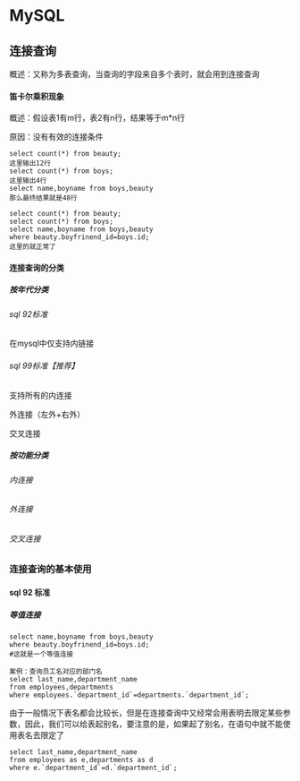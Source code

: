 # MySQL

## 连接查询

概述：又称为多表查询，当查询的字段来自多个表时，就会用到连接查询

#### 笛卡尔乘积现象

概述：假设表1有m行，表2有n行，结果等于m*n行

原因：没有有效的连接条件

```mysql
select count(*) from beauty;
这里输出12行
select count(*) from boys;
这里输出4行
select name,boyname from boys,beauty
那么最终结果就是48行
```

```mysql
select count(*) from beauty;
select count(*) from boys;
select name,boyname from boys,beauty
where beauty.boyfrinend_id=boys.id;
这里的就正常了
```

#### 连接查询的分类

##### 按年代分类

###### sql 92标准

在mysql中仅支持内链接

###### sql 99标准【推荐】

支持所有的内连接

外连接（左外+右外）

交叉连接

##### 按功能分类

###### 内连接

###### 外连接

###### 交叉连接

### 连接查询的基本使用

#### sql 92 标准

##### 等值连接

```mysql
select name,boyname from boys,beauty
where beauty.boyfrinend_id=boys.id;
#这就是一个等值连接
```

```mysql
案例：查询员工名对应的部门名
select last_name,department_name
from employees,departments
where employees.`department_id`=departments.`department_id`;
```

由于一般情况下表名都会比较长，但是在连接查询中又经常会用表明去限定某些参数，因此，我们可以给表起别名，要注意的是，如果起了别名，在语句中就不能使用表名去限定了

```mysql
select last_name,department_name
from employees as e,departments as d
where e.`department_id`=d.`department_id`;
```







